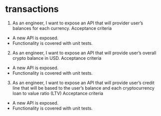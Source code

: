 # transactions

1. As an engineer,
I want to expose an API that will provider user’s balances for each currency.
Acceptance criteria
- A new API is exposed.
- Functionality is covered with unit tests.

2. As an engineer,
I want to expose an API that will provide user’s overall crypto balance in USD.
Acceptance criteria
- A new API is exposed.
- Functionality is covered with unit tests.

3. As an engineer,
I want to expose an API that will provide user’s credit line that will be based to the user’s balance and each cryptocurrency loan to value ratio (LTV)
Acceptance criteria
- A new API is exposed.
- Functionality is covered with unit tests.
